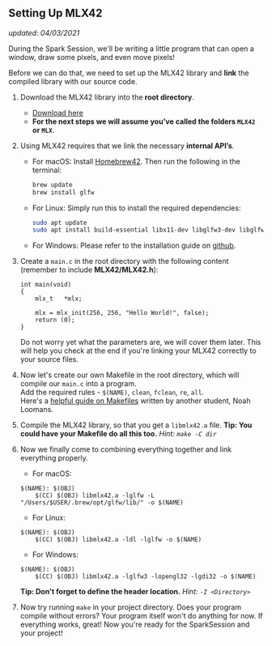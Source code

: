 ## Setting Up MLX42
*updated: 04/03/2021*

During the Spark Session, we'll be writing a little program that can open a window, draw some pixels, and even move pixels!

Before we can do that, we need to set up the MLX42 library and **link** the compiled library with our source code.

1. Download the MLX42 library into the **root directory**.
	- [Download here](https://github.com/codam-coding-college/MLX42)
    - **For the next steps we will assume you've called the folders `MLX42` or `MLX`**.

2. Using MLX42 requires that we link the necessary **internal API’s**.

    - For macOS: Install [Homebrew42](https://github.com/kube/42homebrew). Then run the following in the terminal:
		```bash
		brew update
		brew install glfw
		```

    - For Linux: Simply run this to install the required dependencies:
		```bash
		sudo apt update
		sudo apt install build-essential libx11-dev libglfw3-dev libglfw3 xorg-dev
		```

	- For Windows: Please refer to the installation guide on [github](https://github.com/codam-coding-college/MLX42).

3. Create a `main.c` in the root directory with the following content (remember to include **MLX42/MLX42.h**):
    ```
    int	main(void)
    {
    	mlx_t	*mlx;
    
    	mlx = mlx_init(256, 256, "Hello World!", false);
    	return (0);
    }
    ```
	Do not worry yet what the parameters are, we will cover them later.
    This will help you check at the end if you're linking your MLX42 correctly to your source files.

4. Now let's create our own Makefile in the root directory, which will compile our `main.c` into a program.  
    Add the required rules - `$(NAME)`, `clean`, `fclean`, `re`, `all`.  
    Here's a [helpful guide on Makefiles](https://noahloomans.com/tutorials/makefile/) written by another student, Noah Loomans.

5. Compile the MLX42 library, so that you get a `libmlx42.a` file.
    **Tip: You could have your Makefile do all this too.** *Hint: `make -C dir`*

6. Now we finally come to combining everything together and link everything properly.

	- For macOS:
    ```
    $(NAME): $(OBJ)
        $(CC) $(OBJ) libmlx42.a -lglfw -L "/Users/$USER/.brew/opt/glfw/lib/" -o $(NAME)
    ```

	- For Linux:
    ```
    $(NAME): $(OBJ)
        $(CC) $(OBJ) libmlx42.a -ldl -lglfw -o $(NAME)
    ```

	- For Windows:
    ```
    $(NAME): $(OBJ)
        $(CC) $(OBJ) libmlx42.a -lglfw3 -lopengl32 -lgdi32 -o $(NAME)
    ```

	**Tip: Don't forget to define the header location.** *Hint: `-I <Directory>`*

7. Now try running `make` in your project directory. Does your program compile without errors? Your program itself won't do anything for now. If everything works, great! Now you're ready for the SparkSession and your project!
